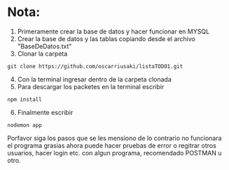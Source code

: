 # Nota:

1. Primeramente crear la base de datos y hacer funcionar en MYSQL
2. Crear la base de datos y las tablas copiando desde el archivo "BaseDeDatos.txt"
3. Clonar la carpeta

```
git clone https://github.com/oscarriusaki/listaTODO1.git
```

4. Con la terminal ingresar dentro de la carpeta clonada
5. Para descargar los packetes en la terminal escribir

```
npm install
```

6. Finalmente escribir

```
nodemon app
```

Porfavor siga los pasos que se les mensiono de lo contrario no funcionara el programa grasias
ahora puede hacer pruebas de error o regitrar otros usuarios, hacer login etc. con algun programa,
recomendado POSTMAN u otro.
